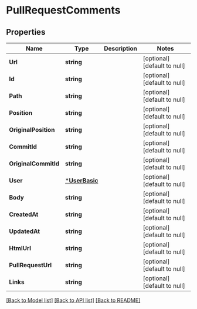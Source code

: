 # PullRequestComments

## Properties
Name | Type | Description | Notes
------------ | ------------- | ------------- | -------------
**Url** | **string** |  | [optional] [default to null]
**Id** | **string** |  | [optional] [default to null]
**Path** | **string** |  | [optional] [default to null]
**Position** | **string** |  | [optional] [default to null]
**OriginalPosition** | **string** |  | [optional] [default to null]
**CommitId** | **string** |  | [optional] [default to null]
**OriginalCommitId** | **string** |  | [optional] [default to null]
**User** | [***UserBasic**](UserBasic.md) |  | [optional] [default to null]
**Body** | **string** |  | [optional] [default to null]
**CreatedAt** | **string** |  | [optional] [default to null]
**UpdatedAt** | **string** |  | [optional] [default to null]
**HtmlUrl** | **string** |  | [optional] [default to null]
**PullRequestUrl** | **string** |  | [optional] [default to null]
**Links** | **string** |  | [optional] [default to null]

[[Back to Model list]](../README.md#documentation-for-models) [[Back to API list]](../README.md#documentation-for-api-endpoints) [[Back to README]](../README.md)


